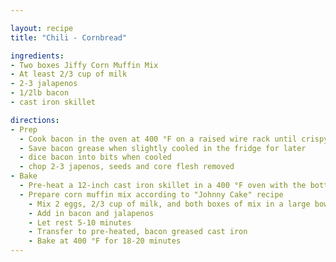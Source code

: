 ```yaml
---

layout: recipe
title: "Chili - Cornbread"

ingredients:
- Two boxes Jiffy Corn Muffin Mix
- At least 2/3 cup of milk
- 2-3 jalapenos
- 1/2lb bacon
- cast iron skillet

directions:
- Prep 
  - Cook bacon in the oven at 400 °F on a raised wire rack until crispy
  - Save bacon grease when slightly cooled in the fridge for later
  - dice bacon into bits when cooled
  - chop 2-3 japenos, seeds and core flesh removed
- Bake
  - Pre-heat a 12-inch cast iron skillet in a 400 °F oven with the bottom coated in the saved bacon grease
  - Prepare corn muffin mix according to "Johnny Cake" recipe 
    - Mix 2 eggs, 2/3 cup of milk, and both boxes of mix in a large bowl
    - Add in bacon and jalapenos
    - Let rest 5-10 minutes
    - Transfer to pre-heated, bacon greased cast iron
    - Bake at 400 °F for 18-20 minutes
---
```

